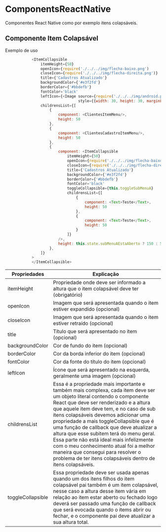 # ComponentsReactNative
Componentes React Native como por exemplo itens colapsáveis.

## Componente Item Colapsável
Exemplo de uso  
```js
            <ItemCollapsible
                itemHeight={50}
                openIcon={require('./../../img/flecha-baixo.png') 
                closeIcon={require('./../../img/flecha-direita.png')}
                title={'Cadastros Atualizado'}
                backgroundColor={'#e3f2fd'}
                borderColor={'#bbdefb'}
                fontColor='black'
                leftIcon={<Image source={require('./../../img/android.png')}
                                 style={{width: 30, height: 30, marginLeft: 5}}/>}
                childrensList={[
                    {
                        component: <ClientesItemMenu/>,
                        height: 50
                    },
                    {
                        component: <ClientesCadastroItemMenu/>,
                        height: 50
                    },
                    {
                        component: <ItemCollapsible
                            itemHeight={50}
                            openIcon={require('./../../img/flecha-baixo.png')}
                            closeIcon={require('./../../img/flecha-direita.png')}
                            title={'Cadastros Atualizado'}
                            backgroundColor={'#e3f2fd'}
                            borderColor={'#bbdefb'}
                            fontColor='black'
                            toggleCollapsible={this.toggleSubMenuA}
                            childrensList={[
                                {
                                    component: <Text>Teste</Text>,
                                    height: 50
                                },
                                {
                                    component: <Text>Teste</Text>,
                                    height: 50
                                }
                            ]}
                        />,
                        height: this.state.subMenuAEstaAberto ? 150 : 50
                    },
                ]}
            >
            </ItemCollapsible>
```
Propriedades | Explicação
------------ | ----------
itemHeight   | Propriedade onde deve ser informado a altura que o item colapsável deve ter (obrigatório)
openIcon     | Imagem que será apresentada quando o item estiver expandido (opcional)
closeIcon    | Imagem que será apresentada quando o item estiver retraído (opcional)
title        | Título que será apresentado no item (opcional)
backgroundColor| Cor de fundo do item (opcional)
borderColor  | Cor da borda inferior do item (opcional)
fontColor    | Cor da fonte do título do item (opcional)
leftIcon     | Ícone que será apresentado na esquerda, geralmente uma imagem (opcional)
childrensList | Essa é a propriedade mais importante e também mais complexa, cada item deve ser um objeto literal contendo o componente React que deve ser renderizado e a altura que aquele item deve tem, e no caso de sub itens colapsáveis devemos adicionar uma propriedade a mais toggleCollapsible que é uma função de callback que deve atualizar a altura que esse subitem terá do menu geral. Essa parte não está ideal mais infelizmente com o meu conhecimento atual foi a melhor maneira que consegui para resolver o problema de ter itens colapsáveis dentro de itens colapsáveis.  
toggleCollapsible | Essa propriedade deve ser usada apenas quando um dos itens filhos do item colapsável pai também é um item colapsável, nesse caso a altura desse item vária em relação ao item estar aberto ou fechado logo deverá ser passado uma função de callback que será evocada quando o items abrir ou fechar, e o componente pai deve atualizar a sua altura total.
